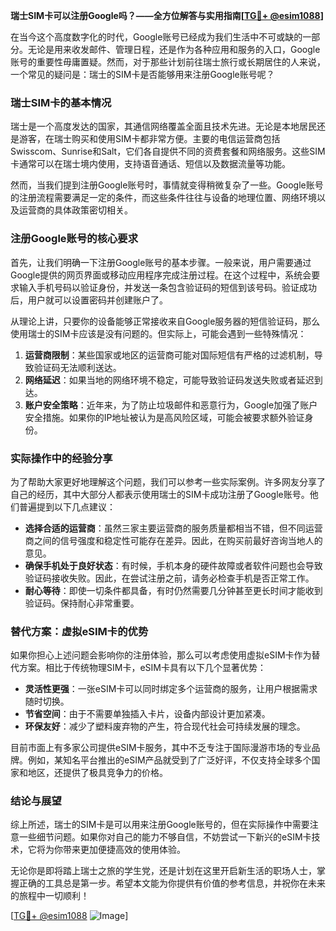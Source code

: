 **瑞士SIM卡可以注册Google吗？——全方位解答与实用指南[[TG💪+ @esim1088](https://t.me/s/esim1088)]**

在当今这个高度数字化的时代，Google账号已经成为我们生活中不可或缺的一部分。无论是用来收发邮件、管理日程，还是作为各种应用和服务的入口，Google账号的重要性毋庸置疑。然而，对于那些计划前往瑞士旅行或长期居住的人来说，一个常见的疑问是：瑞士的SIM卡是否能够用来注册Google账号呢？

### 瑞士SIM卡的基本情况

瑞士是一个高度发达的国家，其通信网络覆盖全面且技术先进。无论是本地居民还是游客，在瑞士购买和使用SIM卡都非常方便。主要的电信运营商包括Swisscom、Sunrise和Salt，它们各自提供不同的资费套餐和网络服务。这些SIM卡通常可以在瑞士境内使用，支持语音通话、短信以及数据流量等功能。

然而，当我们提到注册Google账号时，事情就变得稍微复杂了一些。Google账号的注册流程需要满足一定的条件，而这些条件往往与设备的地理位置、网络环境以及运营商的具体政策密切相关。

### 注册Google账号的核心要求

首先，让我们明确一下注册Google账号的基本步骤。一般来说，用户需要通过Google提供的网页界面或移动应用程序完成注册过程。在这个过程中，系统会要求输入手机号码以验证身份，并发送一条包含验证码的短信到该号码。验证成功后，用户就可以设置密码并创建账户了。

从理论上讲，只要你的设备能够正常接收来自Google服务器的短信验证码，那么使用瑞士的SIM卡应该是没有问题的。但实际上，可能会遇到一些特殊情况：

1. **运营商限制**：某些国家或地区的运营商可能对国际短信有严格的过滤机制，导致验证码无法顺利送达。
2. **网络延迟**：如果当地的网络环境不稳定，可能导致验证码发送失败或者延迟到达。
3. **账户安全策略**：近年来，为了防止垃圾邮件和恶意行为，Google加强了账户安全措施。如果你的IP地址被认为是高风险区域，可能会被要求额外验证身份。

### 实际操作中的经验分享

为了帮助大家更好地理解这个问题，我们可以参考一些实际案例。许多网友分享了自己的经历，其中大部分人都表示使用瑞士的SIM卡成功注册了Google账号。他们普遍提到以下几点建议：

- **选择合适的运营商**：虽然三家主要运营商的服务质量都相当不错，但不同运营商之间的信号强度和稳定性可能存在差异。因此，在购买前最好咨询当地人的意见。
- **确保手机处于良好状态**：有时候，手机本身的硬件故障或者软件问题也会导致验证码接收失败。因此，在尝试注册之前，请务必检查手机是否正常工作。
- **耐心等待**：即使一切条件都具备，有时仍然需要几分钟甚至更长时间才能收到验证码。保持耐心非常重要。

### 替代方案：虚拟eSIM卡的优势

如果你担心上述问题会影响你的注册体验，那么可以考虑使用虚拟eSIM卡作为替代方案。相比于传统物理SIM卡，eSIM卡具有以下几个显著优势：

- **灵活性更强**：一张eSIM卡可以同时绑定多个运营商的服务，让用户根据需求随时切换。
- **节省空间**：由于不需要单独插入卡片，设备内部设计更加紧凑。
- **环保友好**：减少了塑料废弃物的产生，符合现代社会可持续发展的理念。

目前市面上有多家公司提供eSIM卡服务，其中不乏专注于国际漫游市场的专业品牌。例如，某知名平台推出的eSIM产品就受到了广泛好评，不仅支持全球多个国家和地区，还提供了极具竞争力的价格。

### 结论与展望

综上所述，瑞士的SIM卡是可以用来注册Google账号的，但在实际操作中需要注意一些细节问题。如果你对自己的能力不够自信，不妨尝试一下新兴的eSIM卡技术，它将为你带来更加便捷高效的使用体验。

无论你是即将踏上瑞士之旅的学生党，还是计划在这里开启新生活的职场人士，掌握正确的工具总是第一步。希望本文能为你提供有价值的参考信息，并祝你在未来的旅程中一切顺利！

[[TG💪+ @esim1088](https://t.me/s/esim1088) ![Image](https://i.postimg.cc/4NQfJmqS/Snipaste-2025-05-13-00-14-12.png)]